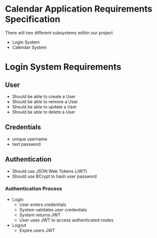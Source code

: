 # Calendar Application Requirements Specification
There will two different subsystems within our project

- Login System
- Calendar System

# Login System Requirements
## User
- Should be able to create a User
- Should be able to remove a User
- Should be able to update a User
- Should be able to delete a User

## Credentials
- unique username
- text password

## Authentication
- Should use JSON Web Tokens (JWT)
- Should use BCrypt to hash user password

### Authentication Process
- Login
  - User enters credentials
  - System validates user credentials
  - System returns JWT
  - User uses JWT to access authenticated routes
- Logout
  - Expire users JWT
